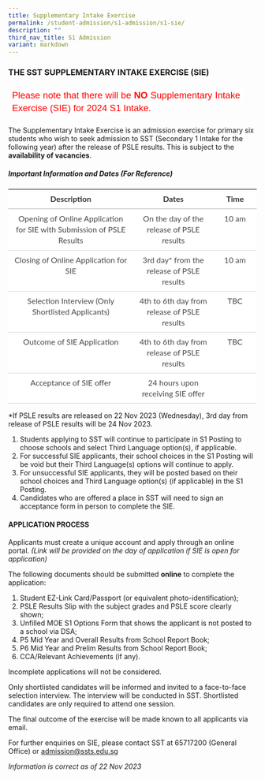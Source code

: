```yaml
---
title: Supplementary Intake Exercise
permalink: /student-admission/s1-admission/s1-sie/
description: ""
third_nav_title: S1 Admission
variant: markdown
---
```

### THE SST SUPPLEMENTARY INTAKE EXERCISE (SIE)

<table style="border:none;border-collapse:collapse;"><colgroup><col width="477"></colgroup><tbody><tr style="height:0pt"><td style="border-left:solid #ffffff 1pt;border-right:solid #ffffff 1pt;border-bottom:solid #ffffff 1pt;border-top:solid #ffffff 1pt;vertical-align:top;padding:5pt 5pt 5pt 5pt;overflow:hidden;overflow-wrap:break-word;"><p style="line-height:1.38;text-align: justify;margin-top:0pt;margin-bottom:0pt;" dir="ltr"><span style="font-size:13.999999999999998pt;font-family:Arial,sans-serif;color:#ff0000;background-color:#ffffff;font-weight:400;font-style:normal;font-variant:normal;text-decoration:none;vertical-align:baseline;white-space:pre;white-space:pre-wrap;">Please note that there will be </span><span style="font-size:13.999999999999998pt;font-family:Arial,sans-serif;color:#ff0000;background-color:#ffffff;font-weight:700;font-style:normal;font-variant:normal;text-decoration:none;vertical-align:baseline;white-space:pre;white-space:pre-wrap;">NO</span><span style="font-size:13.999999999999998pt;font-family:Arial,sans-serif;color:#ff0000;background-color:#ffffff;font-weight:400;font-style:normal;font-variant:normal;text-decoration:none;vertical-align:baseline;white-space:pre;white-space:pre-wrap;"> Supplementary Intake Exercise (SIE) for 2024 S1 Intake.</span></p></td></tr></tbody></table>


The Supplementary Intake Exercise is an admission exercise for primary six students who wish to seek admission to SST (Secondary 1 Intake for the following year) after the release of PSLE results. This is subject to the **availability of vacancies**.

##### Important Information and Dates (For Reference)
<table style="border:none;border-collapse:collapse;"><colgroup><col width="367"><col width="221"><col width="110"></colgroup><tbody><tr style="height:26.25pt"><td style="border-bottom:solid #d6d6d6 1.5pt;vertical-align:top;background-color:#ffffff;padding:6pt 9pt 6pt 9pt;overflow:hidden;overflow-wrap:break-word;"><p style="line-height:1.38;text-align: center;margin-top:0pt;margin-bottom:0pt;" dir="ltr"><span style="font-size:12pt;font-family:Lato,sans-serif;color:#323232;background-color:transparent;font-weight:700;font-style:normal;font-variant:normal;text-decoration:none;vertical-align:baseline;white-space:pre;white-space:pre-wrap;">Description</span></p></td><td style="border-bottom:solid #d6d6d6 1.5pt;vertical-align:top;background-color:#ffffff;padding:6pt 9pt 6pt 9pt;overflow:hidden;overflow-wrap:break-word;"><p style="line-height:1.38;text-align: center;margin-top:0pt;margin-bottom:0pt;" dir="ltr"><span style="font-size:12pt;font-family:Lato,sans-serif;color:#323232;background-color:transparent;font-weight:700;font-style:normal;font-variant:normal;text-decoration:none;vertical-align:baseline;white-space:pre;white-space:pre-wrap;">Dates</span></p></td><td style="border-bottom:solid #d6d6d6 1.5pt;vertical-align:top;background-color:#ffffff;padding:6pt 9pt 6pt 9pt;overflow:hidden;overflow-wrap:break-word;"><p style="line-height:1.38;text-align: center;margin-top:0pt;margin-bottom:0pt;" dir="ltr"><span style="font-size:12pt;font-family:Lato,sans-serif;color:#323232;background-color:transparent;font-weight:700;font-style:normal;font-variant:normal;text-decoration:none;vertical-align:baseline;white-space:pre;white-space:pre-wrap;">Time</span></p></td></tr><tr style="height:39.75pt"><td style="border-bottom:solid #d6d6d6 0.75pt;border-top:solid #d6d6d6 1.5pt;vertical-align:top;background-color:#ffffff;padding:6pt 9pt 6pt 9pt;overflow:hidden;overflow-wrap:break-word;"><p style="line-height:1.38;text-align: center;margin-top:0pt;margin-bottom:0pt;" dir="ltr"><span style="font-size:12pt;font-family:Lato,sans-serif;color:#484848;background-color:transparent;font-weight:400;font-style:normal;font-variant:normal;text-decoration:none;vertical-align:baseline;white-space:pre;white-space:pre-wrap;">Opening of Online Application for SIE with Submission of PSLE Results</span></p></td><td style="border-bottom:solid #d6d6d6 0.75pt;border-top:solid #d6d6d6 1.5pt;vertical-align:top;background-color:#ffffff;padding:6pt 9pt 6pt 9pt;overflow:hidden;overflow-wrap:break-word;"><p style="line-height:1.38;text-align: center;margin-top:0pt;margin-bottom:0pt;" dir="ltr"><span style="font-size:12pt;font-family:Lato,sans-serif;color:#484848;background-color:transparent;font-weight:400;font-style:normal;font-variant:normal;text-decoration:none;vertical-align:baseline;white-space:pre;white-space:pre-wrap;">On the day of the release of PSLE results</span></p></td><td style="border-bottom:solid #d6d6d6 0.75pt;border-top:solid #d6d6d6 1.5pt;vertical-align:top;background-color:#ffffff;padding:6pt 9pt 6pt 9pt;overflow:hidden;overflow-wrap:break-word;"><p style="line-height:1.38;text-align: center;margin-top:0pt;margin-bottom:0pt;" dir="ltr"><span style="font-size:12pt;font-family:Lato,sans-serif;color:#484848;background-color:transparent;font-weight:400;font-style:normal;font-variant:normal;text-decoration:none;vertical-align:baseline;white-space:pre;white-space:pre-wrap;">10 am</span></p></td></tr><tr style="height:39.75pt"><td style="border-bottom:solid #d6d6d6 0.75pt;border-top:solid #d6d6d6 0.75pt;vertical-align:top;background-color:#ffffff;padding:6pt 9pt 6pt 9pt;overflow:hidden;overflow-wrap:break-word;"><p style="line-height:1.38;text-align: center;margin-top:0pt;margin-bottom:0pt;" dir="ltr"><span style="font-size:12pt;font-family:Lato,sans-serif;color:#484848;background-color:transparent;font-weight:400;font-style:normal;font-variant:normal;text-decoration:none;vertical-align:baseline;white-space:pre;white-space:pre-wrap;">Closing of Online Application for SIE</span></p></td><td style="border-bottom:solid #d6d6d6 0.75pt;border-top:solid #d6d6d6 0.75pt;vertical-align:top;background-color:#ffffff;padding:6pt 9pt 6pt 9pt;overflow:hidden;overflow-wrap:break-word;"><p style="line-height:1.38;text-align: center;margin-top:0pt;margin-bottom:0pt;" dir="ltr"><span style="font-size:12pt;font-family:Lato,sans-serif;color:#484848;background-color:transparent;font-weight:400;font-style:normal;font-variant:normal;text-decoration:none;vertical-align:baseline;white-space:pre;white-space:pre-wrap;">3rd day* from the release of PSLE results</span></p></td><td style="border-bottom:solid #d6d6d6 0.75pt;border-top:solid #d6d6d6 0.75pt;vertical-align:top;background-color:#ffffff;padding:6pt 9pt 6pt 9pt;overflow:hidden;overflow-wrap:break-word;"><p style="line-height:1.38;text-align: center;margin-top:0pt;margin-bottom:0pt;" dir="ltr"><span style="font-size:12pt;font-family:Lato,sans-serif;color:#484848;background-color:transparent;font-weight:400;font-style:normal;font-variant:normal;text-decoration:none;vertical-align:baseline;white-space:pre;white-space:pre-wrap;">10 am</span></p></td></tr><tr style="height:39.75pt"><td style="border-bottom:solid #d6d6d6 0.75pt;border-top:solid #d6d6d6 0.75pt;vertical-align:top;background-color:#ffffff;padding:6pt 9pt 6pt 9pt;overflow:hidden;overflow-wrap:break-word;"><p style="line-height:1.38;text-align: center;margin-top:0pt;margin-bottom:0pt;" dir="ltr"><span style="font-size:12pt;font-family:Lato,sans-serif;color:#484848;background-color:transparent;font-weight:400;font-style:normal;font-variant:normal;text-decoration:none;vertical-align:baseline;white-space:pre;white-space:pre-wrap;">Selection Interview (Only Shortlisted Applicants)</span></p></td><td style="border-bottom:solid #d6d6d6 0.75pt;border-top:solid #d6d6d6 0.75pt;vertical-align:top;background-color:#ffffff;padding:6pt 9pt 6pt 9pt;overflow:hidden;overflow-wrap:break-word;"><p style="line-height:1.38;text-align: center;margin-top:0pt;margin-bottom:0pt;" dir="ltr"><span style="font-size:12pt;font-family:Lato,sans-serif;color:#484848;background-color:transparent;font-weight:400;font-style:normal;font-variant:normal;text-decoration:none;vertical-align:baseline;white-space:pre;white-space:pre-wrap;">4th to 6th day from release of PSLE results</span></p></td><td style="border-bottom:solid #d6d6d6 0.75pt;border-top:solid #d6d6d6 0.75pt;vertical-align:top;background-color:#ffffff;padding:6pt 9pt 6pt 9pt;overflow:hidden;overflow-wrap:break-word;"><p style="line-height:1.38;text-align: center;margin-top:0pt;margin-bottom:0pt;" dir="ltr"><span style="font-size:12pt;font-family:Lato,sans-serif;color:#484848;background-color:transparent;font-weight:400;font-style:normal;font-variant:normal;text-decoration:none;vertical-align:baseline;white-space:pre;white-space:pre-wrap;">TBC</span></p></td></tr><tr style="height:39.75pt"><td style="border-bottom:solid #d6d6d6 0.75pt;border-top:solid #d6d6d6 0.75pt;vertical-align:top;background-color:#ffffff;padding:6pt 9pt 6pt 9pt;overflow:hidden;overflow-wrap:break-word;"><p style="line-height:1.38;text-align: center;margin-top:0pt;margin-bottom:0pt;" dir="ltr"><span style="font-size:12pt;font-family:Lato,sans-serif;color:#484848;background-color:transparent;font-weight:400;font-style:normal;font-variant:normal;text-decoration:none;vertical-align:baseline;white-space:pre;white-space:pre-wrap;">Outcome of SIE Application</span></p></td><td style="border-bottom:solid #d6d6d6 0.75pt;border-top:solid #d6d6d6 0.75pt;vertical-align:top;background-color:#ffffff;padding:6pt 9pt 6pt 9pt;overflow:hidden;overflow-wrap:break-word;"><p style="line-height:1.38;text-align: center;margin-top:0pt;margin-bottom:0pt;" dir="ltr"><span style="font-size:12pt;font-family:Lato,sans-serif;color:#484848;background-color:transparent;font-weight:400;font-style:normal;font-variant:normal;text-decoration:none;vertical-align:baseline;white-space:pre;white-space:pre-wrap;">4th to 6th day from release of PSLE results</span></p></td><td style="border-bottom:solid #d6d6d6 0.75pt;border-top:solid #d6d6d6 0.75pt;vertical-align:top;background-color:#ffffff;padding:6pt 9pt 6pt 9pt;overflow:hidden;overflow-wrap:break-word;"><p style="line-height:1.38;text-align: center;margin-top:0pt;margin-bottom:0pt;" dir="ltr"><span style="font-size:12pt;font-family:Lato,sans-serif;color:#484848;background-color:transparent;font-weight:400;font-style:normal;font-variant:normal;text-decoration:none;vertical-align:baseline;white-space:pre;white-space:pre-wrap;">TBC</span></p></td></tr><tr style="height:39.75pt"><td style="border-bottom:solid #d6d6d6 0.75pt;border-top:solid #d6d6d6 0.75pt;vertical-align:top;background-color:#ffffff;padding:6pt 9pt 6pt 9pt;overflow:hidden;overflow-wrap:break-word;"><p style="line-height:1.38;text-align: center;margin-top:0pt;margin-bottom:0pt;" dir="ltr"><span style="font-size:12pt;font-family:Lato,sans-serif;color:#484848;background-color:transparent;font-weight:400;font-style:normal;font-variant:normal;text-decoration:none;vertical-align:baseline;white-space:pre;white-space:pre-wrap;">Acceptance of SIE offer</span></p></td><td style="border-bottom:solid #d6d6d6 0.75pt;border-top:solid #d6d6d6 0.75pt;vertical-align:top;background-color:#ffffff;padding:6pt 9pt 6pt 9pt;overflow:hidden;overflow-wrap:break-word;"><p style="line-height:1.38;text-align: center;margin-top:0pt;margin-bottom:0pt;" dir="ltr"><span style="font-size:12pt;font-family:Lato,sans-serif;color:#484848;background-color:transparent;font-weight:400;font-style:normal;font-variant:normal;text-decoration:none;vertical-align:baseline;white-space:pre;white-space:pre-wrap;">24 hours upon receiving SIE offer</span></p></td><td style="border-bottom:solid #d6d6d6 0.75pt;border-top:solid #d6d6d6 0.75pt;vertical-align:top;background-color:#ffffff;padding:6pt 9pt 6pt 9pt;overflow:hidden;overflow-wrap:break-word;"><p style="line-height:1.38;text-align: center;margin-top:0pt;margin-bottom:0pt;" dir="ltr"><span style="font-size:12pt;font-family:Lato,sans-serif;color:#484848;background-color:transparent;font-weight:400;font-style:normal;font-variant:normal;text-decoration:none;vertical-align:baseline;white-space:pre;white-space:pre-wrap;">&nbsp;</span></p></td></tr></tbody></table>


*If PSLE results are released on 22 Nov 2023 (Wednesday), 3rd day from release of PSLE results will be 24 Nov 2023.




1. Students applying to SST will continue to participate in S1 Posting to choose schools and select Third Language option(s), if applicable.
2.  For successful SIE applicants, their school choices in the S1 Posting will be void but their Third Language(s) options will continue to apply.
3.  For unsuccessful SIE applicants, they will be posted based on their school choices and Third Language option(s) (if applicable) in the S1 Posting.
4.  Candidates who are offered a place in SST will need to sign an acceptance form in person to complete the SIE.


#### APPLICATION PROCESS

Applicants must create a unique account and apply through an online portal. *(Link will be provided on the day of application if SIE is open for application)*

The following documents should be submitted **online** to complete the application:

1.  Student EZ-Link Card/Passport (or equivalent photo-identification);
2.  PSLE Results Slip with the subject grades and PSLE score clearly shown;
3.  Unfilled MOE S1 Options Form that shows the applicant is not posted to a school via DSA;
4.  P5 Mid Year and Overall Results from School Report Book;
5.  P6 Mid Year and Prelim Results from School Report Book;
6.  CCA/Relevant Achievements (if any).

Incomplete applications will not be considered.

Only shortlisted candidates will be informed and invited to a face-to-face selection interview. The interview will be conducted in SST. Shortlisted candidates are only required to attend one session.

The final outcome of the exercise will be made known to all applicants via email.&nbsp;

For further enquiries on SIE, please contact SST at 65717200 (General Office) or admission@ssts.edu.sg

*Information is correct as of 22 Nov 2023*